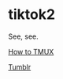 # tiktok2

See, see. 

[How to TMUX](https://docs.google.com/document/d/1BUmKEne6O0Nl4DNSmYPLi58NPIKiocT9fyO85Jo6F5U/edit?usp=sharing)

[Tumblr](https://peakydicers.tumblr.com)
